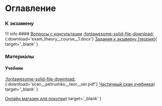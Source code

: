 # Оглавление

### К экзамену

!!! info
    #### [Вопросы с консультации](consultation/)
    [:fontawesome-solid-file-download:](files/exam_theory__course__1.docx){:download='exam_theory__course__1.docx'} [Задания к экзамену (теория)](files/exam_theory__course__1.docx){ target='_blank' }

### Материалы

#### Учебник

[:fontawesome-solid-file-download:](files/scan__petrushko__teor__ver.pdf){:download='scan__petrushko__teor__ver.pdf'} [Частичный скан учебника](files/scan__petrushko__teor__ver.pdf){ target='_blank' }

[Онлайн магазин для покупки](https://lanbook.com/catalog/matematika/kurs-vysshey-matematiki-teoriya-veroyatnostey-lekcii-i-praktikum--18/){ target='_blank' }
